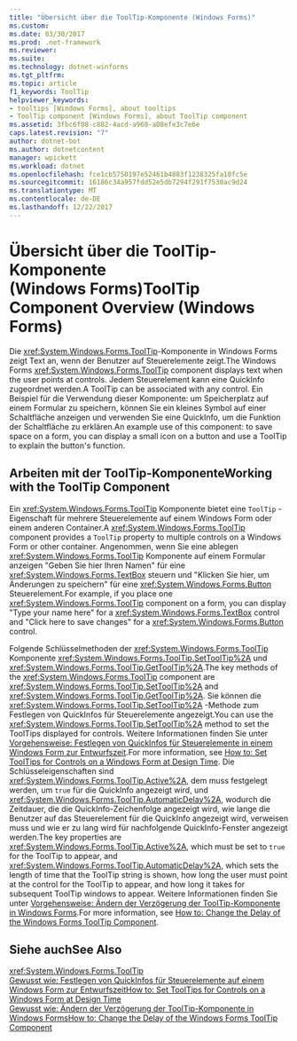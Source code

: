```yaml
---
title: "Übersicht über die ToolTip-Komponente (Windows Forms)"
ms.custom: 
ms.date: 03/30/2017
ms.prod: .net-framework
ms.reviewer: 
ms.suite: 
ms.technology: dotnet-winforms
ms.tgt_pltfrm: 
ms.topic: article
f1_keywords: ToolTip
helpviewer_keywords:
- tooltips [Windows Forms], about tooltips
- ToolTip component [Windows Forms], about ToolTip component
ms.assetid: 3fbc6f08-c882-4acd-a960-a08efe3c7e6e
caps.latest.revision: "7"
author: dotnet-bot
ms.author: dotnetcontent
manager: wpickett
ms.workload: dotnet
ms.openlocfilehash: fce1cb5750197e52461b4883f1238325fa10fc5e
ms.sourcegitcommit: 16186c34a957fdd52e5db7294f291f7530ac9d24
ms.translationtype: MT
ms.contentlocale: de-DE
ms.lasthandoff: 12/22/2017
---
```

# <a name="tooltip-component-overview-windows-forms"></a><span data-ttu-id="cb329-102">Übersicht über die ToolTip-Komponente (Windows Forms)</span><span class="sxs-lookup"><span data-stu-id="cb329-102">ToolTip Component Overview (Windows Forms)</span></span>
<span data-ttu-id="cb329-103">Die <xref:System.Windows.Forms.ToolTip>-Komponente in Windows Forms zeigt Text an, wenn der Benutzer auf Steuerelemente zeigt.</span><span class="sxs-lookup"><span data-stu-id="cb329-103">The Windows Forms <xref:System.Windows.Forms.ToolTip> component displays text when the user points at controls.</span></span> <span data-ttu-id="cb329-104">Jedem Steuerelement kann eine QuickInfo zugeordnet werden.</span><span class="sxs-lookup"><span data-stu-id="cb329-104">A ToolTip can be associated with any control.</span></span> <span data-ttu-id="cb329-105">Ein Beispiel für die Verwendung dieser Komponente: um Speicherplatz auf einem Formular zu speichern, können Sie ein kleines Symbol auf einer Schaltfläche anzeigen und verwenden Sie eine QuickInfo, um die Funktion der Schaltfläche zu erklären.</span><span class="sxs-lookup"><span data-stu-id="cb329-105">An example use of this component: to save space on a form, you can display a small icon on a button and use a ToolTip to explain the button's function.</span></span>  
  
## <a name="working-with-the-tooltip-component"></a><span data-ttu-id="cb329-106">Arbeiten mit der ToolTip-Komponente</span><span class="sxs-lookup"><span data-stu-id="cb329-106">Working with the ToolTip Component</span></span>  
 <span data-ttu-id="cb329-107">Ein <xref:System.Windows.Forms.ToolTip> Komponente bietet eine `ToolTip` -Eigenschaft für mehrere Steuerelemente auf einem Windows Form oder einem anderen Container.</span><span class="sxs-lookup"><span data-stu-id="cb329-107">A <xref:System.Windows.Forms.ToolTip> component provides a `ToolTip` property to multiple controls on a Windows Form or other container.</span></span> <span data-ttu-id="cb329-108">Angenommen, wenn Sie eine ablegen <xref:System.Windows.Forms.ToolTip> Komponente auf einem Formular anzeigen "Geben Sie hier Ihren Namen" für eine <xref:System.Windows.Forms.TextBox> steuern und "Klicken Sie hier, um Änderungen zu speichern" für eine <xref:System.Windows.Forms.Button> Steuerelement.</span><span class="sxs-lookup"><span data-stu-id="cb329-108">For example, if you place one <xref:System.Windows.Forms.ToolTip> component on a form, you can display "Type your name here" for a <xref:System.Windows.Forms.TextBox> control and "Click here to save changes" for a <xref:System.Windows.Forms.Button> control.</span></span>  
  
 <span data-ttu-id="cb329-109">Folgende Schlüsselmethoden der <xref:System.Windows.Forms.ToolTip> Komponente <xref:System.Windows.Forms.ToolTip.SetToolTip%2A> und <xref:System.Windows.Forms.ToolTip.GetToolTip%2A>.</span><span class="sxs-lookup"><span data-stu-id="cb329-109">The key methods of the <xref:System.Windows.Forms.ToolTip> component are <xref:System.Windows.Forms.ToolTip.SetToolTip%2A> and <xref:System.Windows.Forms.ToolTip.GetToolTip%2A>.</span></span> <span data-ttu-id="cb329-110">Sie können die <xref:System.Windows.Forms.ToolTip.SetToolTip%2A> -Methode zum Festlegen von QuickInfos für Steuerelemente angezeigt.</span><span class="sxs-lookup"><span data-stu-id="cb329-110">You can use the <xref:System.Windows.Forms.ToolTip.SetToolTip%2A> method to set the ToolTips displayed for controls.</span></span> <span data-ttu-id="cb329-111">Weitere Informationen finden Sie unter [Vorgehensweise: Festlegen von QuickInfos für Steuerelemente in einem Windows Form zur Entwurfszeit](../../../../docs/framework/winforms/controls/how-to-set-tooltips-for-controls-on-a-windows-form-at-design-time.md).</span><span class="sxs-lookup"><span data-stu-id="cb329-111">For more information, see [How to: Set ToolTips for Controls on a Windows Form at Design Time](../../../../docs/framework/winforms/controls/how-to-set-tooltips-for-controls-on-a-windows-form-at-design-time.md).</span></span> <span data-ttu-id="cb329-112">Die Schlüsseleigenschaften sind <xref:System.Windows.Forms.ToolTip.Active%2A>, dem muss festgelegt werden, um `true` für die QuickInfo angezeigt wird, und <xref:System.Windows.Forms.ToolTip.AutomaticDelay%2A>, wodurch die Zeitdauer, die die QuickInfo-Zeichenfolge angezeigt wird, wie lange die Benutzer auf das Steuerelement für die QuickInfo angezeigt wird, verweisen muss und wie er zu lang wird für nachfolgende QuickInfo-Fenster angezeigt werden.</span><span class="sxs-lookup"><span data-stu-id="cb329-112">The key properties are <xref:System.Windows.Forms.ToolTip.Active%2A>, which must be set to `true` for the ToolTip to appear, and <xref:System.Windows.Forms.ToolTip.AutomaticDelay%2A>, which sets the length of time that the ToolTip string is shown, how long the user must point at the control for the ToolTip to appear, and how long it takes for subsequent ToolTip windows to appear.</span></span> <span data-ttu-id="cb329-113">Weitere Informationen finden Sie unter [Vorgehensweise: Ändern der Verzögerung der ToolTip-Komponente in Windows Forms](../../../../docs/framework/winforms/controls/how-to-change-the-delay-of-the-windows-forms-tooltip-component.md).</span><span class="sxs-lookup"><span data-stu-id="cb329-113">For more information, see [How to: Change the Delay of the Windows Forms ToolTip Component](../../../../docs/framework/winforms/controls/how-to-change-the-delay-of-the-windows-forms-tooltip-component.md).</span></span>  
  
## <a name="see-also"></a><span data-ttu-id="cb329-114">Siehe auch</span><span class="sxs-lookup"><span data-stu-id="cb329-114">See Also</span></span>  
 <xref:System.Windows.Forms.ToolTip>  
 [<span data-ttu-id="cb329-115">Gewusst wie: Festlegen von QuickInfos für Steuerelemente auf einem Windows Form zur Entwurfszeit</span><span class="sxs-lookup"><span data-stu-id="cb329-115">How to: Set ToolTips for Controls on a Windows Form at Design Time</span></span>](../../../../docs/framework/winforms/controls/how-to-set-tooltips-for-controls-on-a-windows-form-at-design-time.md)  
 [<span data-ttu-id="cb329-116">Gewusst wie: Ändern der Verzögerung der ToolTip-Komponente in Windows Forms</span><span class="sxs-lookup"><span data-stu-id="cb329-116">How to: Change the Delay of the Windows Forms ToolTip Component</span></span>](../../../../docs/framework/winforms/controls/how-to-change-the-delay-of-the-windows-forms-tooltip-component.md)
